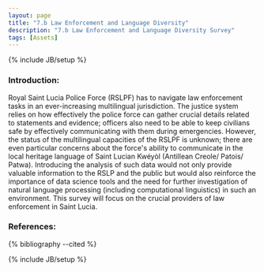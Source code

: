 ```yaml
---
layout: page
title: "7.b Law Enforcement and Language Diversity"
description: "7.b Law Enforcement and Language Diversity Survey"
tags: [Assets]
---
```

{% include JB/setup %}

### Introduction:

Royal Saint Lucia Police Force (RSLPF) has to navigate law enforcement tasks in an ever-increasing multilingual jurisdiction. The justice system relies on how effectively the police force can gather crucial details related to statements and evidence; officers also need to be able to keep civilians safe by effectively communicating with them during emergencies. However, the status of the multilingual capacities of the RSLPF is unknown; there are even particular concerns about the force's ability to communicate in the local heritage language of Saint Lucian Kwéyòl (Antillean Creole/ Patois/ Patwa). Introducing the analysis of such data would not only provide valuable information to the RSLP and the public but would also reinforce the importance of data science tools and the need for further investigation of natural language processing (including computational linguistics) in such an environment. This survey will focus on the crucial providers of law enforcement in Saint Lucia. 

### References:


{% bibliography --cited %}

{% include JB/setup %}
